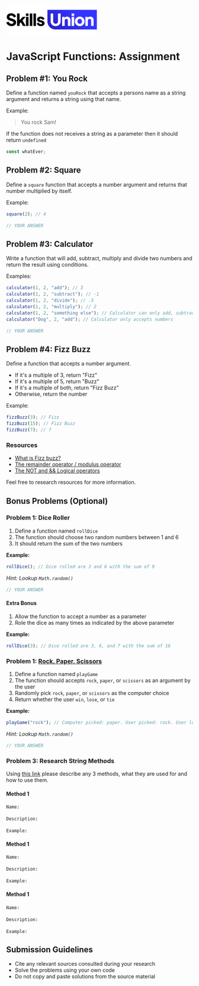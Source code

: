 [<img src="assets/images/su-logo.png" alt="Skills Union Logo" height="80px" />](https://www.skillsunion.com/)

# JavaScript Functions: Assignment

## Problem #1: You Rock

Define a function named `youRock` that accepts a persons name as a string argument and returns a string using that name.

Example:

> You rock Sam!

If the function does not receives a string as a parameter then it should return `undefined`

```js
const whatEver;
```

## Problem #2: Square

Define a `square` function that accepts a number argument and returns that number multiplied by itself.

Example:

```js
square(2); // 4
```

```js
// YOUR ANSWER
```

## Problem #3: Calculator

Write a function that will add, subtract, multiply and divide two numbers and return the result using conditions.

Examples:

```js
calculator(1, 2, "add"); // 3
calculator(1, 2, "subtract"); // -1
calculator(1, 2, "divide"); // .5
calculator(1, 2, "multiply"); // 2
calculator(1, 2, "something else"); // Calculator can only add, subtract, multiply and divide
calculator("Dog", 2, "add"); // Calculator only accepts numbers
```

```js
// YOUR ANSWER
```

## Problem #4: Fizz Buzz

Define a function that accepts a number argument.

- If it's a multiple of 3, return "Fizz"
- If it's a multiple of 5, return "Buzz"
- If it's a multiple of both, return "Fizz Buzz"
- Otherwise, return the number

Example:

```js
fizzBuzz(3); // Fizz
fizzBuzz(15); // Fizz Buzz
fizzBuzz(7); // 7
```

### Resources

- [What is Fizz buzz?​](https://en.wikipedia.org/wiki/Fizz_buzz)
- [The remainder operator / modulus operator​](https://javascript.info/operators#remainder)
- [The NOT and && Logical operators](https://javascript.info/logical-operators)

Feel free to research resources for more information.

## Bonus Problems (Optional)

### Problem 1: Dice Roller

1. Define a function named `rollDice`
1. The function should choose two random numbers between 1 and 6
1. It should return the sum of the two numbers

**Example:**

```js
rollDice(); // Dice rolled are 3 and 6 with the sum of 9
```

_Hint: Lookup `Math.random()`_

```js
// YOUR ANSWER
```

#### Extra Bonus

1. Allow the function to accept a number as a parameter
1. Role the dice as many times as indicated by the above parameter

**Example:**

```js
rollDice(3); // Dice rolled are 3, 6, and 7 with the sum of 16
```

### Problem 1: [Rock, Paper, Scissors](https://en.wikipedia.org/wiki/Rock%E2%80%93paper%E2%80%93scissors)

1. Define a function named `playGame`
1. The function should accepts `rock`, `paper`, or `scissors` as an argument by the user
1. Randomly pick `rock`, `paper`, or `scissors` as the computer choice
1. Return whether the user `win`, `lose`, or `tie`

**Example:**

```js
playGame("rock"); // Computer picked: paper. User picked: rock. User lose.
```

_Hint: Lookup `Math.random()`_

```js
// YOUR ANSWER
```

### Problem 3: Research String Methods

Using [this link](https://www.w3schools.com/js/js_string_methods.asp) please describe any 3 methods, what they are used for and how to use them.

#### Method 1

```
Name:

Description:

Example:
```

#### Method 1

```
Name:

Description:

Example:
```

#### Method 1

```
Name:

Description:

Example:
```

## Submission Guidelines

- Cite any relevant sources consulted during your research
- Solve the problems using your own code
- Do not copy and paste solutions from the source material
